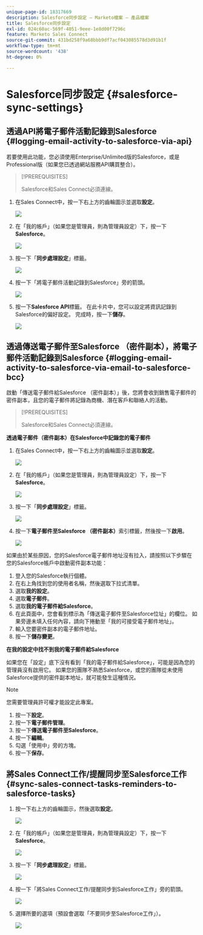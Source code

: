 ```yaml
---
unique-page-id: 18317669
description: Salesforce同步設定 — Marketo檔案 — 產品檔案
title: Salesforce同步設定
exl-id: 024c60ac-569f-4051-9eee-1e8d00f7296c
feature: Marketo Sales Connect
source-git-commit: 431bd258f9a68bbb9df7acf043085578d3d91b1f
workflow-type: tm+mt
source-wordcount: '438'
ht-degree: 0%

---
```


# Salesforce同步設定 {#salesforce-sync-settings}

## 透過API將電子郵件活動記錄到Salesforce {#logging-email-activity-to-salesforce-via-api}

若要使用此功能，您必須使用Enterprise/Unlimited版的Salesforce，或是Professional版（如果您已透過網站服務API購買整合）。

>[!PREREQUISITES]
>
>Salesforce和Sales Connect必須連線。

1. 在Sales Connect中，按一下右上方的齒輪圖示並選取&#x200B;**設定**。

   ![](assets/one-2.png)

1. 在「我的帳戶」（如果您是管理員，則為管理員設定）下，按一下&#x200B;**Salesforce**。

   ![](assets/two-2.png)

1. 按一下「**同步處理設定**」標籤。

   ![](assets/three-1.png)

1. 按一下「將電子郵件活動記錄到Salesforce」旁的箭頭。

   ![](assets/four-1.png)

1. 按一下&#x200B;**Salesforce API**&#x200B;標籤。 在此卡片中，您可以設定將資訊記錄到Salesforce的偏好設定。 完成時，按一下&#x200B;**儲存**。

   ![](assets/five.png)

## 透過傳送電子郵件至Salesforce （密件副本），將電子郵件活動記錄到Salesforce {#logging-email-activity-to-salesforce-via-email-to-salesforce-bcc}

啟動「傳送電子郵件給Salesforce （密件副本）」後，您將會收到銷售電子郵件的密件副本，且您的電子郵件將記錄為商機、潛在客戶和聯絡人的活動。

>[!PREREQUISITES]
>
>Salesforce和Sales Connect必須連線。

**透過電子郵件（密件副本）在Salesforce中記錄您的電子郵件**

1. 在Sales Connect中，按一下右上方的齒輪圖示並選取&#x200B;**設定**。

   ![](assets/one-3.png)

1. 在「我的帳戶」（如果您是管理員，則為管理員設定）下，按一下&#x200B;**Salesforce**。

   ![](assets/two-3.png)

1. 按一下「**同步處理設定**」標籤。

   ![](assets/three-1.png)

1. 按一下&#x200B;**電子郵件至Salesforce （密件副本）**&#x200B;索引標籤，然後按一下&#x200B;**啟用**。

   ![](assets/six-2.png)

如果由於某些原因，您的Salesforce電子郵件地址沒有拉入，請按照以下步驟在您的Salesforce帳戶中啟動密件副本功能：

1. 登入您的Salesforce執行個體。
1. 在右上角找到您的使用者名稱，然後選取下拉式清單。
1. 選取&#x200B;**我的設定**。
1. 選取&#x200B;**電子郵件**。
1. 選取&#x200B;**我的電子郵件給Salesforce**。
1. 在此頁面中，您會看到標示為「傳送電子郵件至Salesforce位址」的欄位。 如果旁邊未填入任何內容，請向下捲動至「我的可接受電子郵件地址」。
1. 輸入您要密件副本的電子郵件地址。
1. 按一下&#x200B;**儲存變更**。

**在我的設定中找不到我的電子郵件給Salesforce**

如果您在「設定」底下沒有看到「我的電子郵件給Salesforce」，可能是因為您的管理員沒有啟用它。 如果您的團隊不熟悉Salesforce，或您的團隊從未使用Salesforce提供的密件副本地址，就可能發生這種情況。

>[!NOTE]
>
>您需要管理員許可權才能設定此專案。

1. 按一下&#x200B;**設定**。
1. 按一下&#x200B;**電子郵件管理**。
1. 按一下&#x200B;**傳送電子郵件至Salesforce**。
1. 按一下&#x200B;**編輯**。
1. 勾選「使用中」旁的方塊。
1. 按一下&#x200B;**保存**。

## 將Sales Connect工作/提醒同步至Salesforce工作 {#sync-sales-connect-tasks-reminders-to-salesforce-tasks}

1. 按一下右上方的齒輪圖示，然後選取&#x200B;**設定**。

   ![](assets/one-3.png)

1. 在「我的帳戶」（如果您是管理員，則為管理員設定）下，按一下&#x200B;**Salesforce**。

   ![](assets/two-2.png)

1. 按一下「**同步處理設定**」標籤。

   ![](assets/three-1.png)

1. 按一下「將Sales Connect工作/提醒同步到Salesforce工作」旁的箭頭。

   ![](assets/seven-2.png)

1. 選擇所要的選項（預設會選取「不要同步至Salesforce工作」）。

   ![](assets/eight.png)
